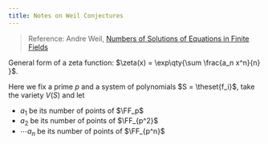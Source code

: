 ```yaml
---
title: Notes on Weil Conjectures
---
```


> Reference:
> Andre Weil, [Numbers of Solutions of Equations in Finite Fields](https://projecteuclid.org/download/pdf_1/euclid.bams/1183513798)


General form of a zeta function: $\zeta(x) = \exp\qty{\sum \frac{a_n x^n}{n} }$.

Here we fix a prime $p$ and a system of polynomials $S = \theset{f_i}$, take the variety $V(S)$ and let

- $a_1$ be its number of points of $\FF_p$
- $a_2$ be its number of points of $\FF_{p^2}$
- $\cdots a_n$ be its number of points of $\FF_{p^n}$
